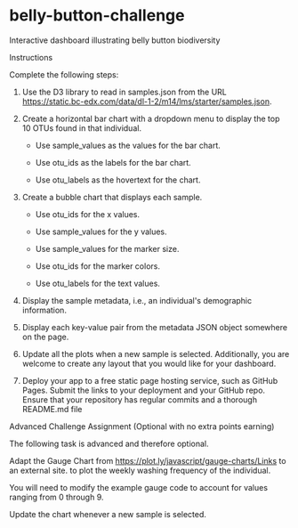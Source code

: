 # belly-button-challenge
Interactive dashboard illustrating belly button biodiversity

Instructions

Complete the following steps:

1.  Use the D3 library to read in samples.json from the URL https://static.bc-edx.com/data/dl-1-2/m14/lms/starter/samples.json.

2.  Create a horizontal bar chart with a dropdown menu to display the top 10 OTUs found in that individual.

     - Use sample_values as the values for the bar chart.

     - Use otu_ids as the labels for the bar chart.

     - Use otu_labels as the hovertext for the chart.

3. Create a bubble chart that displays each sample.

     - Use otu_ids for the x values.

     - Use sample_values for the y values.

     - Use sample_values for the marker size.

     - Use otu_ids for the marker colors.

     - Use otu_labels for the text values.

4. Display the sample metadata, i.e., an individual's demographic information.

5. Display each key-value pair from the metadata JSON object somewhere on the page.

6. Update all the plots when a new sample is selected. Additionally, you are welcome to create any layout that you would like for your dashboard.

7. Deploy your app to a free static page hosting service, such as GitHub Pages. Submit the links to your deployment and your GitHub repo. Ensure that your repository has regular commits and a thorough README.md file

Advanced Challenge Assignment (Optional with no extra points earning)

The following task is advanced and therefore optional.

Adapt the Gauge Chart from https://plot.ly/javascript/gauge-charts/Links to an external site. to plot the weekly washing frequency of the individual.

You will need to modify the example gauge code to account for values ranging from 0 through 9.

Update the chart whenever a new sample is selected.